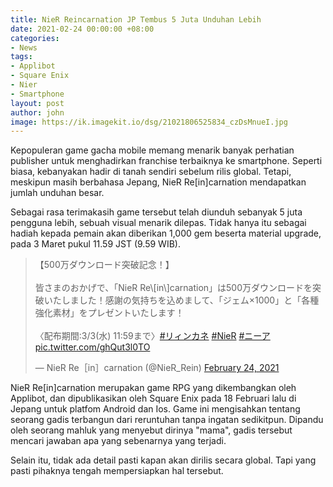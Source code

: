 ```yaml
---
title: NieR Reincarnation JP Tembus 5 Juta Unduhan Lebih
date: 2021-02-24 00:00:00 +08:00
categories:
- News
tags:
- Applibot
- Square Enix
- Nier
- Smartphone
layout: post
author: john
image: https://ik.imagekit.io/dsg/21021806525834_czDsMnueI.jpg
---
```


Kepopuleran game gacha mobile memang menarik banyak perhatian publisher untuk menghadirkan franchise terbaiknya ke smartphone. Seperti biasa, kebanyakan hadir di tanah sendiri sebelum rilis global. Tetapi, meskipun masih berbahasa Jepang, NieR Re\[in\]carnation mendapatkan jumlah unduhan besar.

Sebagai rasa terimakasih game tersebut telah diunduh sebanyak 5 juta pengguna lebih, sebuah visual menarik dilepas. Tidak hanya itu sebagai hadiah kepada pemain akan diberikan 1,000 gem beserta material upgrade, pada 3 Maret pukul 11.59 JST (9.59 WIB).

<blockquote class="twitter-tweet tw-align-center"><p lang="ja" dir="ltr">【500万ダウンロード突破記念！】<br><br>皆さまのおかげで、「NieR Re\[in\]carnation」は500万ダウンロードを突破いたしました！感謝の気持ちを込めまして、「ジェム×1000」と「各種強化素材」をプレゼントいたします！<br><br>〈配布期間:3/3(水) 11:59まで〉<a href="https://twitter.com/hashtag/%E3%83%AA%E3%82%A3%E3%83%B3%E3%82%AB%E3%83%8D?src=hash&amp;ref_src=twsrc%5Etfw">#リィンカネ</a> <a href="https://twitter.com/hashtag/NieR?src=hash&amp;ref_src=twsrc%5Etfw">#NieR</a> <a href="https://twitter.com/hashtag/%E3%83%8B%E3%83%BC%E3%82%A2?src=hash&amp;ref_src=twsrc%5Etfw">#ニーア</a> <a href="https://t.co/ghQut3l0TO">pic.twitter.com/ghQut3l0TO</a></p>&mdash; NieR Re［in］carnation (@NieR_Rein) <a href="https://twitter.com/NieR_Rein/status/1364410713976885252?ref_src=twsrc%5Etfw">February 24, 2021</a></blockquote> <script async src="https://platform.twitter.com/widgets.js" charset="utf-8"></script>

NieR Re\[in\]carnation merupakan game RPG yang dikembangkan oleh Applibot, dan dipublikasikan oleh Square Enix pada 18 Februari lalu di Jepang untuk platfom Android dan Ios. Game ini mengisahkan tentang seorang gadis terbangun dari reruntuhan tanpa ingatan sedikitpun. Dipandu oleh seorang mahluk yang menyebut dirinya "mama", gadis tersebut mencari jawaban apa yang sebenarnya yang terjadi.

Selain itu, tidak ada detail pasti kapan akan dirilis secara global. Tapi yang pasti pihaknya tengah mempersiapkan hal tersebut.